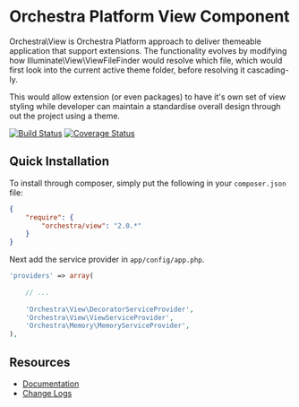 Orchestra Platform View Component
==============

Orchestra\View is Orchestra Platform approach to deliver themeable application that support extensions. The functionality evolves by modifying how Illuminate\View\ViewFileFinder would resolve which file, which would first look into the current active theme folder, before resolving it cascading-ly.

This would allow extension (or even packages) to have it's own set of view styling while developer can maintain a standardise overall design through out the project using a theme.

[![Build Status](https://travis-ci.org/orchestral/view.png?branch=master)](https://travis-ci.org/orchestral/view) [![Coverage Status](https://coveralls.io/repos/orchestral/view/badge.png?branch=master)](https://coveralls.io/r/orchestral/view?branch=master)

## Quick Installation

To install through composer, simply put the following in your `composer.json` file:

```json
{
	"require": {
		"orchestra/view": "2.0.*"
	}
}
```

Next add the service provider in `app/config/app.php`.

```php
'providers' => array(
	
	// ...
	
	'Orchestra\View\DecoratorServiceProvider',
	'Orchestra\View\ViewServiceProvider',
	'Orchestra\Memory\MemoryServiceProvider',
),
```

## Resources

* [Documentation](http://orchestraplatform.com/docs/2.0/components/view)
* [Change Logs](https://github.com/orchestral/view/wiki/Change-Logs)
